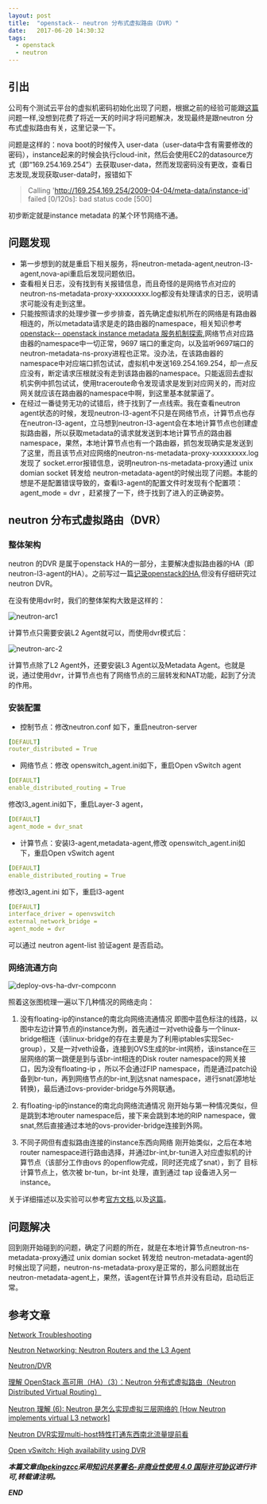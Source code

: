 ```yaml
---
layout: post
title:  "openstack-- neutron 分布式虚拟路由（DVR）"
date:   2017-06-20 14:30:32
tags: 
  - openstack
  - neutron
---
```




## 引出

公司有个测试云平台的虚拟机密码初始化出现了问题，根据之前的经验可能跟[这篇](https://zhangchenchen.github.io/2017/02/17/openstack-instance-metadata-discovery/)问题一样,没想到花费了将近一天的时间才将问题解决，发现最终是跟neutron 分布式虚拟路由有关，这里记录一下。

问题是这样的：nova boot的时候传入 user-data（user-data中含有需要修改的密码），instance起来的时候会执行cloud-init，然后会使用EC2的datasource方式（即“169.254.169.254”）去获取user-data，然而发现密码没有更改，查看日志发现,发现获取user-data时，报错如下

  >Calling 'http://169.254.169.254/2009-04-04/meta-data/instance-id' failed [0/120s]: bad status code [500]

初步断定就是instance metadata 的某个环节网络不通。

## 问题发现

- 第一步想到的就是重启下相关服务，将neutron-metada-agent,neutron-l3-agent,nova-api重启后发现问题依旧。
- 查看相关日志，没有找到有关报错信息，而且奇怪的是网络节点对应的neutron-ns-metadata-proxy-xxxxxxxxx.log都没有处理请求的日志，说明请求可能没有走到这里。
- 只能按照请求的处理步骤一步步排查，首先确定虚拟机所在的网络是有路由器相连的，所以metadata请求是走的路由器的namespace，相关知识参考[openstack-- openstack instance metadata 服务机制探索](https://zhangchenchen.github.io/2017/02/17/openstack-instance-metadata-discovery/),网络节点对应路由器的namespace中一切正常，9697 端口的重定向，以及监听9697端口的neutron-metadata-ns-proxy进程也正常。没办法，在该路由器的namespace中对应端口抓包试试，虚拟机中发送169.254.169.254，却一点反应没有，断定请求压根就没有走到该路由器的namespace。只能返回去虚拟机实例中抓包试试，使用traceroute命令发现请求是发到对应网关的，而对应网关就应该在路由器的namespace中啊，到这里基本就蒙逼了。
- 在经过一番徒劳无功的试错后，终于找到了一点线索。我在查看neutron agent状态的时候，发现neutron-l3-agent不只是在网络节点，计算节点也存在neutron-l3-agent，立马想到neutron-l3-agent会在本地计算节点也创建虚拟路由器，所以获取metadata的请求就发送到本地计算节点的路由器 namespace，果然，本地计算节点也有一个路由器，抓包发现确实是发送到了这里，而且该节点对应网络的neutron-ns-metadata-proxy-xxxxxxxxx.log发现了 socket.error报错信息，说明neutron-ns-metadata-proxy通过 unix domian socket 转发给 neutron-metadata-agent的时候出现了问题。本能的想是不是配置错误导致的，查看l3-agent的配置文件时发现有个配置项：agent_mode = dvr ，赶紧搜了一下，终于找到了进入的正确姿势。



## neutron 分布式虚拟路由（DVR）


### 整体架构 

neutron 的DVR 是属于openstack HA的一部分，主要解决虚拟路由器的HA（即neutron-l3-agent的HA）。之前写过一篇[记录openstack的HA](https://zhangchenchen.github.io/2017/04/14/openstack-ha/),但没有仔细研究过neutron DVR。

在没有使用dvr时，我们的整体架构大致是这样的：

![neutron-arc1](http://oeptotikb.bkt.clouddn.com/neutron-arc-1.png)

计算节点只需要安装L2 Agent就可以，而使用dvr模式后：

![neutron-arc-2](http://oeptotikb.bkt.clouddn.com/2017-06-20neutro-arc-2.png)

计算节点除了L2 Agent外，还要安装L3 Agent以及Metadata Agent。也就是说，通过使用dvr，计算节点也有了网络节点的三层转发和NAT功能，起到了分流的作用。

### 安装配置

- 控制节点：修改neutron.conf 如下，重启neutron-server

```yaml
[DEFAULT]
router_distributed = True
```

- 网络节点：修改 openswitch_agent.ini如下，重启Open vSwitch agent

```yaml
[DEFAULT]
enable_distributed_routing = True
```

修改l3_agent.ini如下，重启Layer-3 agent，

```yaml
[DEFAULT]
agent_mode = dvr_snat
```

- 计算节点：安装l3-agent,metadata-agent,修改 openswitch_agent.ini如下，重启Open vSwitch agent

```yaml
[DEFAULT]
enable_distributed_routing = True
```
修改l3_agent.ini 如下，重启l3-agent

```yaml
[DEFAULT]
interface_driver = openvswitch
external_network_bridge =
agent_mode = dvr
```

可以通过 neutron agent-list 验证agent 是否启动。

### 网络流通方向

![deploy-ovs-ha-dvr-compconn](https://docs.openstack.org/newton/networking-guide/_images/deploy-ovs-ha-dvr-compconn1.png)

照着这张图梳理一遍以下几种情况的网络走向：

1. 没有floating-ip的instance的南北向网络流通情况
  即图中蓝色标注的线路，以图中左边计算节点的instance为例，首先通过一对veth设备与一个linux-bridge相连（该linux-bridge的存在主要是为了利用iptables实现Sec-group），又是一对veth设备，连接到OVS生成的br-int网桥，该instance在三层网络的第一跳便是到与该br-int相连的Disk router namespace的网关接口，因为没有floating-ip ，所以不会通过FIP namespace，而是通过patch设备到br-tun，再到网络节点的br-int,到达snat namespace，进行snat(源地址转换)，最后通过ovs-provider-bridge与外网联通。

2. 有floating-ip的instance的南北向网络流通情况
  刚开始与第一种情况类似，但是跳到本地router namespace后，接下来会跳到本地的RIP namespace，做snat,然后直接通过本地的ovs-provider-bridge连接到外网。 
3. 不同子网但有虚拟路由连接的instance东西向网络
  刚开始类似，之后在本地router namespace进行路由选择，并通过br-int,br-tun进入对应虚拟机的计算节点（该部分工作由ovs 的openflow完成，同时还完成了snat），到了 目标计算节点上，依次被 br-tun，br-int 处理，直到通过 tap 设备进入另一instance。

关于详细描述以及实验可以参考[官方文档](https://docs.openstack.org/newton/networking-guide/deploy-ovs-ha-dvr.html#deploy-ovs-ha-dvr),以及[这篇](http://www.cnblogs.com/sammyliu/p/4713562.html)。


## 问题解决

回到刚开始碰到的问题，确定了问题的所在，就是在本地计算节点neutron-ns-metadata-proxy通过 unix domian socket 转发给 neutron-metadata-agent的时候出现了问题，neutron-ns-metadata-proxy是正常的，那么问题就出在neutron-metadata-agent上，果然，该agent在计算节点并没有启动，启动后正常。



## 参考文章


[Network Troubleshooting](https://docs.openstack.org/ops-guide/ops-network-troubleshooting.html)

[Neutron Networking: Neutron Routers and the L3 Agent](https://developer.rackspace.com/blog/neutron-networking-l3-agent/)

[Neutron/DVR](https://wiki.openstack.org/wiki/Neutron/DVR)

[理解 OpenStack 高可用（HA）（3）：Neutron 分布式虚拟路由（Neutron Distributed Virtual Routing）](http://www.cnblogs.com/sammyliu/p/4713562.html)

[Neutron 理解 (6): Neutron 是怎么实现虚拟三层网络的 [How Neutron implements virtual L3 network]](http://www.cnblogs.com/sammyliu/p/4636091.html)

[Neutron DVR实现multi-host特性打通东西南北流量提前看](http://blog.csdn.net/quqi99/article/details/20711303)

[Open vSwitch: High availability using DVR](https://docs.openstack.org/newton/networking-guide/deploy-ovs-ha-dvr.html#deploy-ovs-ha-dvr)

***本篇文章由[pekingzcc](https://zhangchenchen.github.io/)采用[知识共享署名-非商业性使用 4.0 国际许可协议](https://creativecommons.org/licenses/by-nc-sa/4.0/)进行许可,转载请注明。***


 ***END***

